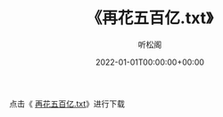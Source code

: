 ﻿---
title:  《再花五百亿.txt》
date:   2022-01-01T00:00:00+00:00
author: 听松阁
layout: post
permalink: /再花五百亿/
categories: 小说
tags: [小说]
---

点击《 [再花五百亿.txt](http://img.660000.xyz/bookstukust/book/bntxt/10/再花五百亿.txt)》进行下载